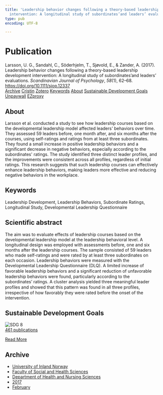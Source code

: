 ```yaml
---
title: 'Leadership behavior changes following a theory-based leadership development
  intervention: A longitudinal study of subordinates’and leaders’ evaluations'
type: pub
encoding: UTF-8

---
```

<h1>Publication</h1>
<article id="csl-bib-container-J9UEQCQU" class="csl-bib-container">
  <div class="csl-bib-body"> <div class="csl-entry">Larsson, U. G., Sandahl, C., Söderhjelm, T., Sjøvold, E., &#38; Zander, A. (2017). Leadership behavior changes following a theory-based leadership development intervention: A longitudinal study of subordinates’and leaders’ evaluations. <i>Scandinavian Journal of Psychology</i>, <i>58</i>(1), 62–68. <a href="https://doi.org/10.1111/sjop.12337">https://doi.org/10.1111/sjop.12337</a></div> </div>
  <div class="csl-bib-buttons">
    <a href="#taxonomy-article-J9UEQCQU" alt="archive" class="csl-bib-button">Archive</a>
    <a href="https://app.cristin.no/results/show.jsf?id=1452608" alt="Cristin" class="csl-bib-button">Cristin</a>
    <a href="http://zotero.org/groups/5881554/items/J9UEQCQU" alt="Zotero" class="csl-bib-button">Zotero</a>
    <a href="#keywords-article-J9UEQCQU" alt="keywords" class="csl-bib-button">Keywords</a>
    <a href="#about-article-J9UEQCQU" alt="about_pub" class="csl-bib-button">About</a>
    <a href="#sdg-article-J9UEQCQU" alt="sdg" class="csl-bib-button">Sustainable Development Goals</a>
    <a href="https://doi.org/10.1111/sjop.12337" alt="Unpaywall" class="csl-bib-button">Unpaywall</a>
    <a href="https://doi.org/10.1111/sjop.12337" alt="EZproxy" class="csl-bib-button">EZproxy</a>
  </div>
  <div id="csl-bib-meta-container-J9UEQCQU"></div>
</article>
<div id="csl-bib-meta-J9UEQCQU" class="csl-bib-meta">
  <article id="about-article-J9UEQCQU" class="about_pub-article">
    <h1>About</h1>
    Larsson et al. conducted a study to see how leadership courses based on the developmental leadership model affected leaders' behaviors over time. They assessed 59 leaders before, one month after, and six months after the courses, using self-ratings and ratings from at least three subordinates. They found a small increase in positive leadership behaviors and a significant decrease in negative behaviors, especially according to the subordinates' ratings. The study identified three distinct leader profiles, and the improvements were consistent across all profiles, regardless of initial ratings. This research suggests that such leadership courses can effectively enhance leadership behaviors, making leaders more effective and reducing negative behaviors in the workplace.
  </article>
  <article id="keywords-article-J9UEQCQU" class="keywords-article">
    <h1>Keywords</h1>
    Leadership Development, Leadership Behaviors, Subordinate Ratings, Longitudinal Study, Developmental Leadership Questionnaire
  </article>
  <article id="abstract-article-J9UEQCQU" class="abstract-article">
    <h1>Scientific abstract</h1>
    The aim was to evaluate effects of leadership courses based on the developmental leadership model at the leadership behavioral level. A longitudinal 
design was employed with assessments before, one and six months after the leadership courses. The sample consisted of 59 leaders who made self-ratings 
and were rated by at least three subordinates on each occasion. Leadership behaviors were measured with the Developmental Leadership Questionnaire 
(DLQ). A limited increase of favorable leadership behaviors and a signiﬁcant reduction of unfavorable leadership behaviors were found, particularly 
according to the subordinates’ ratings. A cluster analysis yielded three meaningful leader proﬁles and showed that this pattern was found in all three 
proﬁles, irrespective of how favorably they were rated before the onset of the intervention.
  </article>
  <article id="sdg-article-J9UEQCQU" class="sdg-article">
    <h1>Sustainable Development Goals</h1>
    <div class="sdg-container"><div id="sdg8" class="sdg">
        <img src="{{< params subfolder >}}images/sdg/sdg08_en.png" class="image" alt="SDG 8">
        <div class="sdg-overlay">
          <a href="/en/archive/?key=?sdg=8#archive" class="sdg-publication-count"><span>461</span> publications</a>
          <p><a href="https://sdgs.un.org/goals/goal8" class="sdg-read-more">Read More</a></p>
        </div>
      </div></div>
  </article>
  <article id="taxonomy-article-J9UEQCQU" class="taxonomy-article">
    <h1>Archive</h1>
    <ul>
      <li>
        <a href="/en/archive/?key=3DCRN523">University of Inland Norway</a>
      </li>
      <li>
        <a href="/en/archive/?key=IDKFS3MX">Faculty of Social and Health Sciences</a>
      </li>
      <li>
        <a href="/en/archive/?key=GTV4ECMZ">Department of Health and Nursing Sciences</a>
      </li>
      <li>
        <a href="/en/archive/?key=QV2QKSDS">2017</a>
      </li>
      <li>
        <a href="/en/archive/?key=5A9AKSDK">February</a>
      </li>
    </ul>
  </article>
</div>
